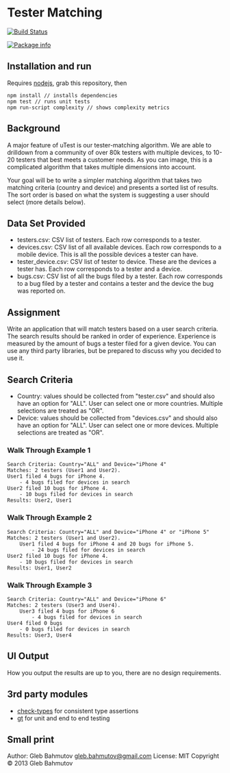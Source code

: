 # Tester Matching

[![Build Status](https://travis-ci.org/bahmutov/find-testers.png)](https://travis-ci.org/bahmutov/find-testers)

[![Package info](https://nodei.co/npm/find-testers.png?downloads=true)](https://nodei.co/npm/find-testers.png?downloads=true)

## Installation and run

Requires [nodejs](http://nodejs.org/), grab this repository, then

    npm install // installs dependencies
    npm test // runs unit tests
    npm run-script complexity // shows complexity metrics

## Background

A major feature of uTest is our tester-matching algorithm.  We are able to drilldown from a community of over 80k testers with multiple devices, to 10-20 testers that best meets a customer needs. As you can image, this is a complicated algorithm that takes multiple dimensions into account.

Your goal will be to write a simpler matching algorithm that takes two matching criteria (country and device) and presents a sorted list of results. The sort order is based on what the system is suggesting a user should select (more details below).

## Data Set Provided

* testers.csv: CSV list of testers. Each row corresponds to a tester.
* devices.csv: CSV list of all available devices. Each row corresponds to a mobile device. This is all the possible devices a tester can have.
* tester_device.csv: CSV list of tester to device. These are the devices a tester has. Each row corresponds to a tester and a device.
* bugs.csv: CSV list of all the bugs filed by a tester. Each row corresponds to a bug filed by a tester and contains a tester and the device the bug was reported on.

## Assignment

Write an application that will match testers based on a user search criteria. The search results should be ranked in order of experience. Experience is measured by the amount of bugs a tester filed for a given device. You can use any third party libraries, but be prepared to discuss why you decided to use it.

## Search Criteria

* Country: values should be collected from "tester.csv" and should also have an option for "ALL". User can select one or more countries. Multiple selections are treated as "OR".
* Device: values should be collected from "devices.csv" and should also have an option for "ALL". User can select one or more devices. Multiple selections are treated as "OR".


### Walk Through Example 1

```
Search Criteria: Country="ALL" and Device="iPhone 4"
Matches: 2 testers (User1 and User2).
User1 filed 4 bugs for iPhone 4.
    - 4 bugs filed for devices in search
User2 filed 10 bugs for iPhone 4.
    - 10 bugs filed for devices in search
Results: User2, User1
```

### Walk Through Example 2

```
Search Criteria: Country="ALL" and Device="iPhone 4" or "iPhone 5"
Matches: 2 testers (User1 and User2).
    User1 filed 4 bugs for iPhone 4 and 20 bugs for iPhone 5.
        - 24 bugs filed for devices in search
User2 filed 10 bugs for iPhone 4.
    - 10 bugs filed for devices in search
Results: User1, User2
```

### Walk Through Example 3

```
Search Criteria: Country="ALL" and Device="iPhone 6"
Matches: 2 testers (User3 and User4).
    User3 filed 4 bugs for iPhone 6
        - 4 bugs filed for devices in search
User4 filed 0 bugs
    - 0 bugs filed for devices in search
Results: User3, User4
```

## UI Output

How you output the results are up to you, there are no design requirements.

## 3rd party modules

* [check-types](https://npmjs.org/package/check-types) for consistent type assertions
* [gt](https://npmjs.org/package/gt) for unit and end to end testing

## Small print

Author: Gleb Bahmutov <gleb.bahmutov@gmail.com>
License: MIT
Copyright &copy; 2013 Gleb Bahmutov
